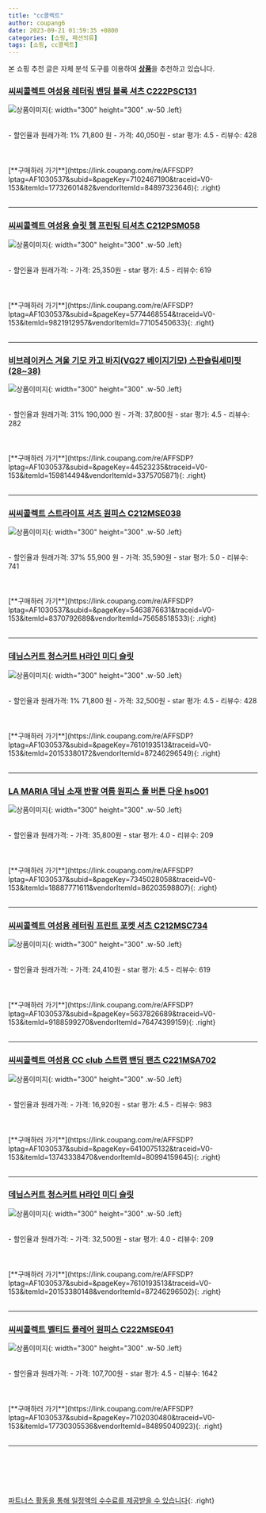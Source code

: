 ```yaml
---
title: "cc콜렉트"
author: coupang6
date: 2023-09-21 01:59:35 +0800
categories: [쇼핑, 패션의류]
tags: [쇼핑, cc콜렉트]
---
```


본 쇼핑 추천 글은 자체 분석 도구를 이용하여 [**상품**](https://link.coupang.com/a/bao1ui)을 추천하고 있습니다.

### [씨씨콜렉트 여성용 레터링 밴딩 블록 셔츠 C222PSC131](https://link.coupang.com/re/AFFSDP?lptag=AF1030537&subid=&pageKey=7102467190&traceid=V0-153&itemId=17732601482&vendorItemId=84897323646)

![상품이미지](https://thumbnail8.coupangcdn.com/thumbnails/remote/230x230ex/image/retail/images/2023/01/31/16/5/999b5a74-a22e-4e3b-a011-3b8d20a13c2e.jpg){: width="300" height="300" .w-50 .left}


<br>
- 할인율과 원래가격: 1%  71,800   원
- 가격: 40,050원
- star 평가: 4.5
- 리뷰수: 428
<br>
<br>
<br>
<br>
[**구매하러 가기**](https://link.coupang.com/re/AFFSDP?lptag=AF1030537&subid=&pageKey=7102467190&traceid=V0-153&itemId=17732601482&vendorItemId=84897323646){: .right}
<br>
<br>

---

### [씨씨콜렉트 여성용 슬릿 헴 프린팅 티셔츠 C212PSM058](https://link.coupang.com/re/AFFSDP?lptag=AF1030537&subid=&pageKey=5774468554&traceid=V0-153&itemId=9821912957&vendorItemId=77105450633)

![상품이미지](https://thumbnail8.coupangcdn.com/thumbnails/remote/230x230ex/image/retail/images/447732507227320-8a65cdae-9889-4eed-9d5b-fd683bab1207.jpg){: width="300" height="300" .w-50 .left}


<br>
- 할인율과 원래가격: 
- 가격: 25,350원
- star 평가: 4.5
- 리뷰수: 619
<br>
<br>
<br>
<br>
[**구매하러 가기**](https://link.coupang.com/re/AFFSDP?lptag=AF1030537&subid=&pageKey=5774468554&traceid=V0-153&itemId=9821912957&vendorItemId=77105450633){: .right}
<br>
<br>

---

### [비브레이커스 겨울 기모 카고 바지(VG27 베이지기모) 스판슬림세미핏(28~38)](https://link.coupang.com/re/AFFSDP?lptag=AF1030537&subid=&pageKey=44523235&traceid=V0-153&itemId=159814494&vendorItemId=3375705871)

![상품이미지](https://thumbnail8.coupangcdn.com/thumbnails/remote/230x230ex/image/vendor_inventory/5857/6f0ef5732e53f82a1b50ac7e188b8e64d90827f2ee1e4af8b61d9e69c2ae.jpg){: width="300" height="300" .w-50 .left}


<br>
- 할인율과 원래가격: 31%  190,000   원
- 가격: 37,800원
- star 평가: 4.5
- 리뷰수: 282
<br>
<br>
<br>
<br>
[**구매하러 가기**](https://link.coupang.com/re/AFFSDP?lptag=AF1030537&subid=&pageKey=44523235&traceid=V0-153&itemId=159814494&vendorItemId=3375705871){: .right}
<br>
<br>

---

### [씨씨콜렉트 스트라이프 셔츠 원피스 C212MSE038](https://link.coupang.com/re/AFFSDP?lptag=AF1030537&subid=&pageKey=5463876631&traceid=V0-153&itemId=8370792689&vendorItemId=75658518533)

![상품이미지](https://thumbnail6.coupangcdn.com/thumbnails/remote/230x230ex/image/retail/images/27904301283162-d2b6cd8b-27a0-439d-b469-20cd56f5a81f.jpg){: width="300" height="300" .w-50 .left}


<br>
- 할인율과 원래가격: 37%  55,900   원
- 가격: 35,590원
- star 평가: 5.0
- 리뷰수: 741
<br>
<br>
<br>
<br>
[**구매하러 가기**](https://link.coupang.com/re/AFFSDP?lptag=AF1030537&subid=&pageKey=5463876631&traceid=V0-153&itemId=8370792689&vendorItemId=75658518533){: .right}
<br>
<br>

---

### [데님스커트 청스커트 H라인 미디 슬릿](https://link.coupang.com/re/AFFSDP?lptag=AF1030537&subid=&pageKey=7610193513&traceid=V0-153&itemId=20153380172&vendorItemId=87246296549)

![상품이미지](https://thumbnail8.coupangcdn.com/thumbnails/remote/230x230ex/image/vendor_inventory/7199/af4f10cfbb158561d463e1e45c357558cf175f22b1e0b485e3478c5d0c51.jpg){: width="300" height="300" .w-50 .left}


<br>
- 할인율과 원래가격: 1%  71,800   원
- 가격: 32,500원
- star 평가: 4.5
- 리뷰수: 428
<br>
<br>
<br>
<br>
[**구매하러 가기**](https://link.coupang.com/re/AFFSDP?lptag=AF1030537&subid=&pageKey=7610193513&traceid=V0-153&itemId=20153380172&vendorItemId=87246296549){: .right}
<br>
<br>

---

### [LA MARIA 데님 소재 반팔 여름 원피스 풀 버튼 다운 hs001](https://link.coupang.com/re/AFFSDP?lptag=AF1030537&subid=&pageKey=7345028058&traceid=V0-153&itemId=18887771611&vendorItemId=86203598807)

![상품이미지](https://thumbnail8.coupangcdn.com/thumbnails/remote/230x230ex/image/vendor_inventory/7c99/486e4c734fb0bdc35da5689de3060a1530cf0e641f2f716cf41fe06b9d89.jpg){: width="300" height="300" .w-50 .left}


<br>
- 할인율과 원래가격: 
- 가격: 35,800원
- star 평가: 4.0
- 리뷰수: 209
<br>
<br>
<br>
<br>
[**구매하러 가기**](https://link.coupang.com/re/AFFSDP?lptag=AF1030537&subid=&pageKey=7345028058&traceid=V0-153&itemId=18887771611&vendorItemId=86203598807){: .right}
<br>
<br>

---

### [씨씨콜렉트 여성용 레터링 프린트 포켓 셔츠 C212MSC734](https://link.coupang.com/re/AFFSDP?lptag=AF1030537&subid=&pageKey=5637826689&traceid=V0-153&itemId=9188599270&vendorItemId=76474399159)

![상품이미지](https://thumbnail10.coupangcdn.com/thumbnails/remote/230x230ex/image/retail/images/1014396755392078-87c8bc88-13dd-4d8f-8278-70507a390fb1.jpg){: width="300" height="300" .w-50 .left}


<br>
- 할인율과 원래가격: 
- 가격: 24,410원
- star 평가: 4.5
- 리뷰수: 619
<br>
<br>
<br>
<br>
[**구매하러 가기**](https://link.coupang.com/re/AFFSDP?lptag=AF1030537&subid=&pageKey=5637826689&traceid=V0-153&itemId=9188599270&vendorItemId=76474399159){: .right}
<br>
<br>

---

### [씨씨콜렉트 여성용 CC club 스트랩 밴딩 팬츠 C221MSA702](https://link.coupang.com/re/AFFSDP?lptag=AF1030537&subid=&pageKey=6410075132&traceid=V0-153&itemId=13743338470&vendorItemId=80994159645)

![상품이미지](https://thumbnail6.coupangcdn.com/thumbnails/remote/230x230ex/image/retail/images/2022/03/22/10/6/a8cae52a-6c4f-49e5-bc52-eae74f6eeaa1.jpg){: width="300" height="300" .w-50 .left}


<br>
- 할인율과 원래가격: 
- 가격: 16,920원
- star 평가: 4.5
- 리뷰수: 983
<br>
<br>
<br>
<br>
[**구매하러 가기**](https://link.coupang.com/re/AFFSDP?lptag=AF1030537&subid=&pageKey=6410075132&traceid=V0-153&itemId=13743338470&vendorItemId=80994159645){: .right}
<br>
<br>

---

### [데님스커트 청스커트 H라인 미디 슬릿](https://link.coupang.com/re/AFFSDP?lptag=AF1030537&subid=&pageKey=7610193513&traceid=V0-153&itemId=20153380148&vendorItemId=87246296502)

![상품이미지](https://thumbnail8.coupangcdn.com/thumbnails/remote/230x230ex/image/vendor_inventory/7811/2feb21aef623d64958e36d772e8821ba015a2043d36ef0dd1fd98405a459.jpg){: width="300" height="300" .w-50 .left}


<br>
- 할인율과 원래가격: 
- 가격: 32,500원
- star 평가: 4.0
- 리뷰수: 209
<br>
<br>
<br>
<br>
[**구매하러 가기**](https://link.coupang.com/re/AFFSDP?lptag=AF1030537&subid=&pageKey=7610193513&traceid=V0-153&itemId=20153380148&vendorItemId=87246296502){: .right}
<br>
<br>

---

### [씨씨콜렉트 벨티드 플레어 원피스 C222MSE041](https://link.coupang.com/re/AFFSDP?lptag=AF1030537&subid=&pageKey=7102030480&traceid=V0-153&itemId=17730305536&vendorItemId=84895040923)

![상품이미지](https://thumbnail10.coupangcdn.com/thumbnails/remote/230x230ex/image/retail/images/2023/01/31/14/7/8d6f261a-2b48-48cf-83e3-78b3adfcfa80.jpg){: width="300" height="300" .w-50 .left}


<br>
- 할인율과 원래가격: 
- 가격: 107,700원
- star 평가: 4.5
- 리뷰수: 1642
<br>
<br>
<br>
<br>
[**구매하러 가기**](https://link.coupang.com/re/AFFSDP?lptag=AF1030537&subid=&pageKey=7102030480&traceid=V0-153&itemId=17730305536&vendorItemId=84895040923){: .right}
<br>
<br>

---
<br><br><br><br><br> [파트너스 활동을 통해 일정액의 수수료를 제공받을 수 있습니다](https://link.coupang.com/a/bao1ui){: .right}